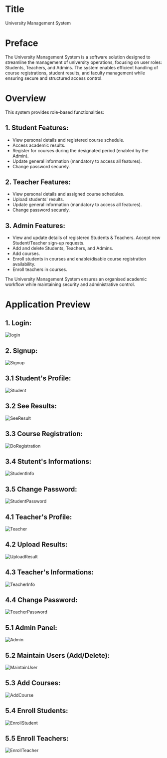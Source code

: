 # Title
University Management System


# Preface
The University Management System is a software solution designed to streamline the management of university operations, focusing on user roles: Students, Teachers, and Admins. The system enables efficient handling of course registrations, student results, and faculty management while ensuring secure and structured access control.


# Overview
This system provides role-based functionalities:

## 1. Student Features:
- View personal details and registered course schedule.
- Access academic results.
- Register for courses during the designated period (enabled by the Admin).
- Update general information (mandatory to access all features).
- Change password securely.

## 2. Teacher Features:
- View personal details and assigned course schedules.
- Upload students' results.
- Update general information (mandatory to access all features).
- Change password securely.

## 3. Admin Features:
- View and update details of registered Students & Teachers. Accept new Student/Teacher sign-up requests.
- Add and delete Students, Teachers, and Admins.
- Add courses.
- Enroll students in courses and enable/disable course registration availability.
- Enroll teachers in courses.

The University Management System ensures an organised academic workflow while maintaining security and administrative control.



# Application Preview
## 1. Login:
![login](https://github.com/user-attachments/assets/12d071bf-f154-458e-a3b4-99b2f3dce8a4)


## 2. Signup:
![Signup](https://github.com/user-attachments/assets/be4bbaa2-ba43-4c58-9722-9cbfa2b99866)


## 3.1 Student's Profile:
![Student](https://github.com/user-attachments/assets/2aeed83d-1154-44a5-86a1-0e1af9f874f2)


## 3.2 See Results:
![SeeResult](https://github.com/user-attachments/assets/55eb759c-34ad-4f66-9aef-dbee3d053b12)


## 3.3 Course Registration:
![DoRegistration](https://github.com/user-attachments/assets/f55f1cb0-0b03-4f52-98d9-56832698ea6f)


## 3.4 Stutent's Informations:
![StudentInfo](https://github.com/user-attachments/assets/1ba6fca4-4722-42a9-a2e5-c8d5763b266c)


## 3.5 Change Password:
![StudentPassword](https://github.com/user-attachments/assets/4df8aa5f-07e8-4310-a53d-9df8cafb116b)


## 4.1 Teacher's Profile:
![Teacher](https://github.com/user-attachments/assets/2617cc9e-2ede-4fdd-ac1a-ff47eb229e34)


## 4.2 Upload Results:
![UploadResult](https://github.com/user-attachments/assets/ce3682e1-6392-43df-87fb-296d5da1ee58)


## 4.3 Teacher's Informations:
![TeacherInfo](https://github.com/user-attachments/assets/4ccbb683-e1c3-4ce3-9fc6-ed8339f8991a)


## 4.4 Change Password:
![TeacherPassword](https://github.com/user-attachments/assets/9d17d91c-bb97-410b-bc88-b717351ab845)


## 5.1 Admin Panel:
![Admin](https://github.com/user-attachments/assets/1c92322b-1d2a-454f-9945-1d71ebfd7511)


## 5.2 Maintain Users (Add/Delete):
![MaintainUser](https://github.com/user-attachments/assets/1e89f00e-5d4e-4b32-92f5-a22688b499ee)


## 5.3 Add Courses:
![AddCourse](https://github.com/user-attachments/assets/4deaf373-18a4-4edf-926f-3ceb8811c492)


## 5.4 Enroll Students:
![EnrollStudent](https://github.com/user-attachments/assets/7c6d9eb2-650b-4bfe-a31b-71c5a868679f)


## 5.5 Enroll Teachers:
![EnrollTeacher](https://github.com/user-attachments/assets/b207b2a6-3804-406f-91ad-b8fecb049bb1)
